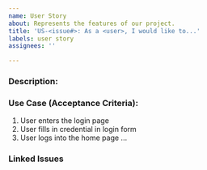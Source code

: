 ```yaml
---
name: User Story
about: Represents the features of our project.
title: 'US-<issue#>: As a <user>, I would like to...'
labels: user story
assignees: ''

---
```


### Description:
<explain what need to be implemented>

### Use Case (Acceptance Criteria):
<step by step explanation of the feature>

1. User enters the login page
2. User fills in credential in login form
3. User logs into the home page
...

### Linked Issues <if epic>
<list of issues related to this issue>
<example: #1, #2, #3 >